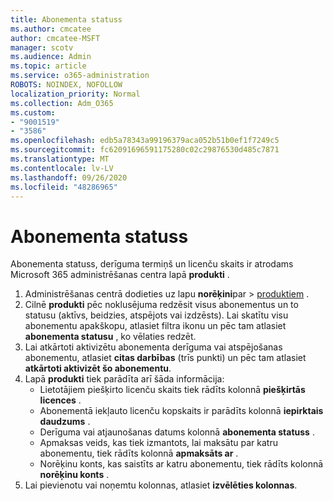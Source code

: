 ```yaml
---
title: Abonementa statuss
ms.author: cmcatee
author: cmcatee-MSFT
manager: scotv
ms.audience: Admin
ms.topic: article
ms.service: o365-administration
ROBOTS: NOINDEX, NOFOLLOW
localization_priority: Normal
ms.collection: Adm_O365
ms.custom:
- "9001519"
- "3586"
ms.openlocfilehash: edb5a78343a99196379aca052b51b0ef1f7249c5
ms.sourcegitcommit: fc62091696591175280c02c29876530d485c7871
ms.translationtype: MT
ms.contentlocale: lv-LV
ms.lasthandoff: 09/26/2020
ms.locfileid: "48286965"
---
```

# <a name="subscription-status"></a>Abonementa statuss

Abonementa statuss, derīguma termiņš un licenču skaits ir atrodams Microsoft 365 administrēšanas centra lapā **produkti** .

1. Administrēšanas centrā dodieties uz lapu **norēķini**par  >  [produktiem](https://go.microsoft.com/fwlink/p/?linkid=842054) .
2. Cilnē **produkti** pēc noklusējuma redzēsit visus abonementus un to statusu (aktīvs, beidzies, atspējots vai izdzēsts). Lai skatītu visu abonementu apakškopu, atlasiet filtra ikonu un pēc tam atlasiet **abonementa statusu** , ko vēlaties redzēt.
3. Lai atkārtoti aktivizētu abonementa derīguma vai atspējošanas abonementu, atlasiet **citas darbības** (trīs punkti) un pēc tam atlasiet **atkārtoti aktivizēt šo abonementu**.
4. Lapā **produkti** tiek parādīta arī šāda informācija:
    - Lietotājiem piešķirto licenču skaits tiek rādīts kolonnā **piešķirtās licences** .
    - Abonementā iekļauto licenču kopskaits ir parādīts kolonnā **iepirktais daudzums** .
    - Derīguma vai atjaunošanas datums kolonnā **abonementa statuss** .
    - Apmaksas veids, kas tiek izmantots, lai maksātu par katru abonementu, tiek rādīts kolonnā **apmaksāts ar** .
    - Norēķinu konts, kas saistīts ar katru abonementu, tiek rādīts kolonnā **norēķinu konts** .
5. Lai pievienotu vai noņemtu kolonnas, atlasiet **izvēlēties kolonnas**.